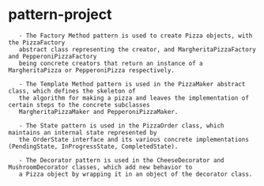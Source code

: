 # pattern-project

       - The Factory Method pattern is used to create Pizza objects, with the PizzaFactory 
       abstract class representing the creator, and MargheritaPizzaFactory and PepperoniPizzaFactory 
       being concrete creators that return an instance of a MargheritaPizza or PepperoniPizza respectively.
       
       - The Template Method pattern is used in the PizzaMaker abstract class, which defines the skeleton of
       the algorithm for making a pizza and leaves the implementation of certain steps to the concrete subclasses
       MargheritaPizzaMaker and PepperoniPizzaMaker.
       
       - The State pattern is used in the PizzaOrder class, which maintains an internal state represented by
       the OrderState interface and its various concrete implementations (PendingState, InProgressState, CompletedState).
       
       - The Decorator pattern is used in the CheeseDecorator and MushroomDecorator classes, which add new behavior to 
       a Pizza object by wrapping it in an object of the decorator class.
